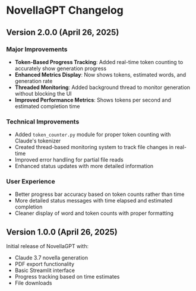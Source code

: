 # NovellaGPT Changelog

## Version 2.0.0 (April 26, 2025)

### Major Improvements
- **Token-Based Progress Tracking**: Added real-time token counting to accurately show generation progress
- **Enhanced Metrics Display**: Now shows tokens, estimated words, and generation rate
- **Threaded Monitoring**: Added background thread to monitor generation without blocking the UI
- **Improved Performance Metrics**: Shows tokens per second and estimated completion time

### Technical Improvements
- Added `token_counter.py` module for proper token counting with Claude's tokenizer
- Created thread-based monitoring system to track file changes in real-time
- Improved error handling for partial file reads
- Enhanced status updates with more detailed information

### User Experience
- Better progress bar accuracy based on token counts rather than time
- More detailed status messages with time elapsed and estimated completion
- Cleaner display of word and token counts with proper formatting

## Version 1.0.0 (April 26, 2025)

Initial release of NovellaGPT with:
- Claude 3.7 novella generation
- PDF export functionality
- Basic Streamlit interface
- Progress tracking based on time estimates
- File downloads